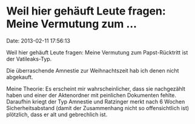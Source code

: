 Weil hier gehäuft Leute fragen: Meine Vermutung zum \...
========================================================

Date: 2013-02-11 17:56:13

Weil hier gehäuft Leute fragen: Meine Vermutung zum Papst-Rücktritt ist
der Vatileaks-Typ.

Die überraschende Amnestie zur Weihnachtszeit hab ich denen nicht
abgekauft.

Meine Theorie: Es erscheint mir wahrscheinlicher, dass sie nachgezählt
haben und einer der Aktenordner mit peinlichen Dokumenten fehlte.
Daraufhin kriegt der Typ Amnestie und Ratzinger merkt nach 6 Wochen
Sicherheitsabstand (damit der Zusammenhang nicht so offensichtlich ist)
plötzlich, dass er alt und gebrechlich ist.
